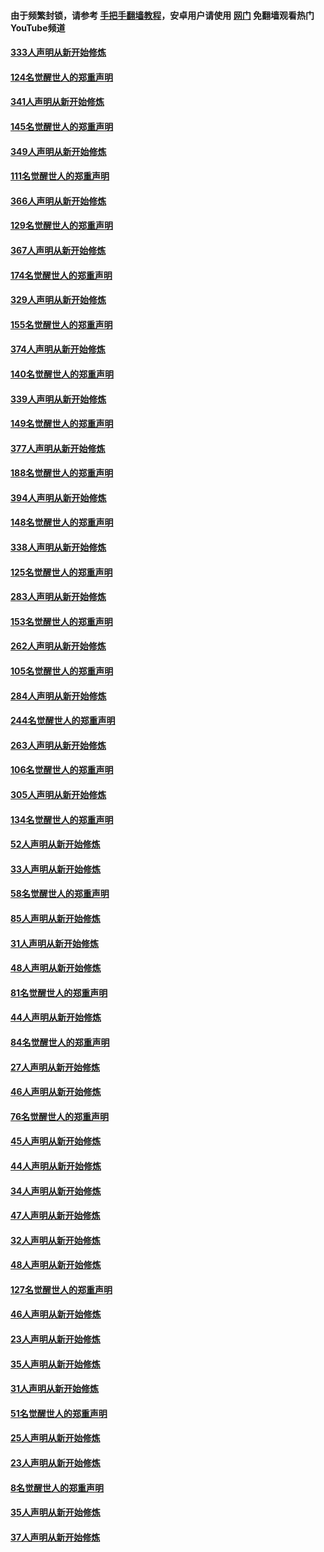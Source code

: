 #### 由于频繁封锁，请参考 [手把手翻墙教程](https://github.com/gfw-breaker/guides/wiki/)，安卓用户请使用 [网门](https://github.com/gfw-breaker/nogfw/blob/master/dl.md?t=07011400) 免翻墙观看热门YouTube频道 

#### [333人声明从新开始修炼](../pages/91/427525.md?t=07011400) 

#### [124名觉醒世人的郑重声明](../pages/91/427524.md?t=07011400) 

#### [341人声明从新开始修炼](../pages/91/427255.md?t=07011400) 

#### [145名觉醒世人的郑重声明](../pages/91/427254.md?t=07011400) 

#### [349人声明从新开始修炼](../pages/91/426969.md?t=07011400) 

#### [111名觉醒世人的郑重声明](../pages/91/426968.md?t=07011400) 

#### [366人声明从新开始修炼](../pages/91/426737.md?t=07011400) 

#### [129名觉醒世人的郑重声明](../pages/91/426736.md?t=07011400) 

#### [367人声明从新开始修炼](../pages/91/426421.md?t=07011400) 

#### [174名觉醒世人的郑重声明](../pages/91/426420.md?t=07011400) 

#### [329人声明从新开始修炼](../pages/91/426139.md?t=07011400) 

#### [155名觉醒世人的郑重声明](../pages/91/426138.md?t=07011400) 

#### [374人声明从新开始修炼](../pages/91/425811.md?t=07011400) 

#### [140名觉醒世人的郑重声明](../pages/91/425810.md?t=07011400) 

#### [339人声明从新开始修炼](../pages/91/425690.md?t=07011400) 

#### [149名觉醒世人的郑重声明](../pages/91/425689.md?t=07011400) 

#### [377人声明从新开始修炼](../pages/91/424867.md?t=07011400) 

#### [188名觉醒世人的郑重声明](../pages/91/424866.md?t=07011400) 

#### [394人声明从新开始修炼](../pages/91/423914.md?t=07011400) 

#### [148名觉醒世人的郑重声明](../pages/91/423913.md?t=07011400) 

#### [338人声明从新开始修炼](../pages/91/423540.md?t=07011400) 

#### [125名觉醒世人的郑重声明](../pages/91/423539.md?t=07011400) 

#### [283人声明从新开始修炼](../pages/91/423296.md?t=07011400) 

#### [153名觉醒世人的郑重声明](../pages/91/423295.md?t=07011400) 

#### [262人声明从新开始修炼](../pages/91/423004.md?t=07011400) 

#### [105名觉醒世人的郑重声明](../pages/91/423003.md?t=07011400) 

#### [284人声明从新开始修炼](../pages/91/422707.md?t=07011400) 

#### [244名觉醒世人的郑重声明](../pages/91/422706.md?t=07011400) 

#### [263人声明从新开始修炼](../pages/91/422553.md?t=07011400) 

#### [106名觉醒世人的郑重声明](../pages/91/422552.md?t=07011400) 

#### [305人声明从新开始修炼](../pages/91/422153.md?t=07011400) 

#### [134名觉醒世人的郑重声明](../pages/91/422152.md?t=07011400) 

#### [52人声明从新开始修炼](../pages/91/421846.md?t=07011400) 

#### [33人声明从新开始修炼](../pages/91/421804.md?t=07011400) 

#### [58名觉醒世人的郑重声明](../pages/91/421845.md?t=07011400) 

#### [85人声明从新开始修炼](../pages/91/421769.md?t=07011400) 

#### [31人声明从新开始修炼](../pages/91/421763.md?t=07011400) 

#### [48人声明从新开始修炼](../pages/91/421605.md?t=07011400) 

#### [81名觉醒世人的郑重声明](../pages/91/421656.md?t=07011400) 

#### [44人声明从新开始修炼](../pages/91/421544.md?t=07011400) 

#### [84名觉醒世人的郑重声明](../pages/91/421543.md?t=07011400) 

#### [27人声明从新开始修炼](../pages/91/421465.md?t=07011400) 

#### [46人声明从新开始修炼](../pages/91/421454.md?t=07011400) 

#### [76名觉醒世人的郑重声明](../pages/91/421453.md?t=07011400) 

#### [45人声明从新开始修炼](../pages/91/421452.md?t=07011400) 

#### [44人声明从新开始修炼](../pages/91/421422.md?t=07011400) 

#### [34人声明从新开始修炼](../pages/91/421322.md?t=07011400) 

#### [47人声明从新开始修炼](../pages/91/421264.md?t=07011400) 

#### [32人声明从新开始修炼](../pages/91/421225.md?t=07011400) 

#### [48人声明从新开始修炼](../pages/91/421202.md?t=07011400) 

#### [127名觉醒世人的郑重声明](../pages/91/421224.md?t=07011400) 

#### [46人声明从新开始修炼](../pages/91/421203.md?t=07011400) 

#### [23人声明从新开始修炼](../pages/91/421138.md?t=07011400) 

#### [35人声明从新开始修炼](../pages/91/421122.md?t=07011400) 

#### [31人声明从新开始修炼](../pages/91/421081.md?t=07011400) 

#### [51名觉醒世人的郑重声明](../pages/91/421080.md?t=07011400) 

#### [25人声明从新开始修炼](../pages/91/421020.md?t=07011400) 

#### [23人声明从新开始修炼](../pages/91/420884.md?t=07011400) 

#### [8名觉醒世人的郑重声明](../pages/91/420883.md?t=07011400) 

#### [35人声明从新开始修炼](../pages/91/420809.md?t=07011400) 

#### [37人声明从新开始修炼](../pages/91/420766.md?t=07011400) 

